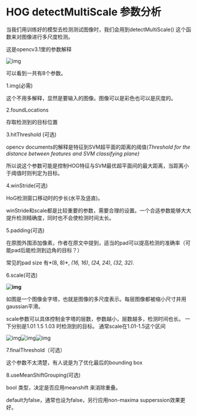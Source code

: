 # HOG detectMultiScale 参数分析

当我们用训练好的模型去检测测试图像时，我们会用到detectMultiScale() 这个函数来对图像进行多尺度检测。

这是opencv3.1里的参数解释

![img](https://images2015.cnblogs.com/blog/995848/201608/995848-20160808015157200-1576790123.png)

可以看到一共有8个参数。

1.img(必需)

这个不用多解释，显然是要输入的图像。图像可以是彩色也可以是灰度的。

2.foundLocations

存取检测到的目标位置

3.hitThreshold (可选)

opencv documents的解释是特征到SVM超平面的距离的阈值(*Threshold for the distance between features and SVM classifying plane)*

所以说这个参数可能是控制HOG特征与SVM最优超平面间的最大距离，当距离小于阈值时则判定为目标。

4.winStride(可选)

HoG检测窗口移动时的步长(水平及竖直)。

winStride和scale都是比较重要的参数，需要合理的设置。一个合适参数能够大大提升检测精确度，同时也不会使检测时间太长。

5.padding(可选)

在原图外围添加像素，作者在原文中提到，适当的pad可以提高检测的准确率（可能pad后能检测到边角的目标？）

常见的pad size 有*(8, 8)*, *(16, 16)*, *(24, 24)*, *(32, 32)*.

6.scale(可选)

**![img](https://images2015.cnblogs.com/blog/995848/201608/995848-20160808021941231-1564492297.png)**

如图是一个图像金字塔，也就是图像的多尺度表示。每层图像都被缩小尺寸并用gaussian平滑。

scale参数可以具体控制金字塔的层数，参数越小，层数越多，检测时间也长。 一下分别是1.01  1.5 1.03 时检测到的目标。 通常scale在1.01-1.5这个区间

![img](https://images2015.cnblogs.com/blog/995848/201608/995848-20160808024005293-998243228.png)![img](https://images2015.cnblogs.com/blog/995848/201608/995848-20160808024117793-436038047.png)![img](https://images2015.cnblogs.com/blog/995848/201608/995848-20160808024204512-1827448398.png)

7.finalThreshold（可选）

这个参数不太清楚，有人说是为了优化最后的bounding box

8.useMeanShiftGrouping(可选)

bool 类型，决定是否应用meanshift 来消除重叠。

default为false，通常也设为false，另行应用non-maxima supperssion效果更好。